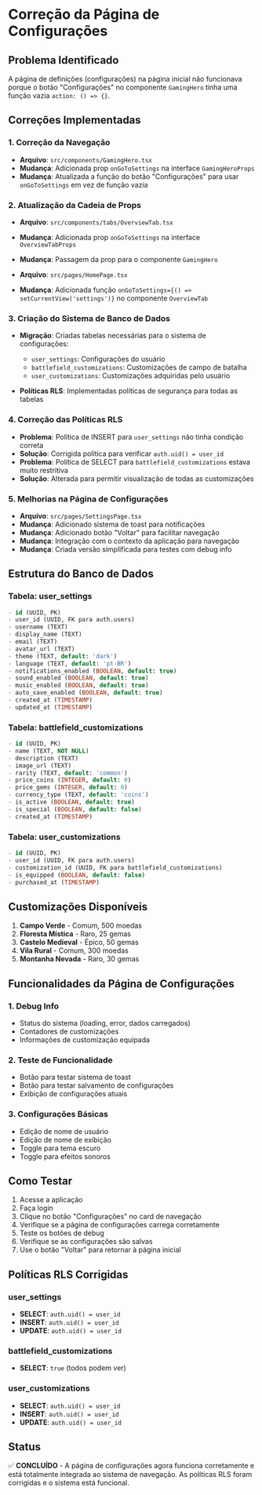 # Correção da Página de Configurações

## Problema Identificado
A página de definições (configurações) na página inicial não funcionava porque o botão "Configurações" no componente `GamingHero` tinha uma função vazia `action: () => {}`.

## Correções Implementadas

### 1. Correção da Navegação
- **Arquivo**: `src/components/GamingHero.tsx`
- **Mudança**: Adicionada prop `onGoToSettings` na interface `GamingHeroProps`
- **Mudança**: Atualizada a função do botão "Configurações" para usar `onGoToSettings` em vez de função vazia

### 2. Atualização da Cadeia de Props
- **Arquivo**: `src/components/tabs/OverviewTab.tsx`
- **Mudança**: Adicionada prop `onGoToSettings` na interface `OverviewTabProps`
- **Mudança**: Passagem da prop para o componente `GamingHero`

- **Arquivo**: `src/pages/HomePage.tsx`
- **Mudança**: Adicionada função `onGoToSettings={() => setCurrentView('settings')}` no componente `OverviewTab`

### 3. Criação do Sistema de Banco de Dados
- **Migração**: Criadas tabelas necessárias para o sistema de configurações:
  - `user_settings`: Configurações do usuário
  - `battlefield_customizations`: Customizações de campo de batalha
  - `user_customizations`: Customizações adquiridas pelo usuário

- **Políticas RLS**: Implementadas políticas de segurança para todas as tabelas

### 4. Correção das Políticas RLS
- **Problema**: Política de INSERT para `user_settings` não tinha condição correta
- **Solução**: Corrigida política para verificar `auth.uid() = user_id`
- **Problema**: Política de SELECT para `battlefield_customizations` estava muito restritiva
- **Solução**: Alterada para permitir visualização de todas as customizações

### 5. Melhorias na Página de Configurações
- **Arquivo**: `src/pages/SettingsPage.tsx`
- **Mudança**: Adicionado sistema de toast para notificações
- **Mudança**: Adicionado botão "Voltar" para facilitar navegação
- **Mudança**: Integração com o contexto da aplicação para navegação
- **Mudança**: Criada versão simplificada para testes com debug info

## Estrutura do Banco de Dados

### Tabela: user_settings
```sql
- id (UUID, PK)
- user_id (UUID, FK para auth.users)
- username (TEXT)
- display_name (TEXT)
- email (TEXT)
- avatar_url (TEXT)
- theme (TEXT, default: 'dark')
- language (TEXT, default: 'pt-BR')
- notifications_enabled (BOOLEAN, default: true)
- sound_enabled (BOOLEAN, default: true)
- music_enabled (BOOLEAN, default: true)
- auto_save_enabled (BOOLEAN, default: true)
- created_at (TIMESTAMP)
- updated_at (TIMESTAMP)
```

### Tabela: battlefield_customizations
```sql
- id (UUID, PK)
- name (TEXT, NOT NULL)
- description (TEXT)
- image_url (TEXT)
- rarity (TEXT, default: 'common')
- price_coins (INTEGER, default: 0)
- price_gems (INTEGER, default: 0)
- currency_type (TEXT, default: 'coins')
- is_active (BOOLEAN, default: true)
- is_special (BOOLEAN, default: false)
- created_at (TIMESTAMP)
```

### Tabela: user_customizations
```sql
- id (UUID, PK)
- user_id (UUID, FK para auth.users)
- customization_id (UUID, FK para battlefield_customizations)
- is_equipped (BOOLEAN, default: false)
- purchased_at (TIMESTAMP)
```

## Customizações Disponíveis
1. **Campo Verde** - Comum, 500 moedas
2. **Floresta Mística** - Raro, 25 gemas
3. **Castelo Medieval** - Épico, 50 gemas
4. **Vila Rural** - Comum, 300 moedas
5. **Montanha Nevada** - Raro, 30 gemas

## Funcionalidades da Página de Configurações

### 1. Debug Info
- Status do sistema (loading, error, dados carregados)
- Contadores de customizações
- Informações de customização equipada

### 2. Teste de Funcionalidade
- Botão para testar sistema de toast
- Botão para testar salvamento de configurações
- Exibição de configurações atuais

### 3. Configurações Básicas
- Edição de nome de usuário
- Edição de nome de exibição
- Toggle para tema escuro
- Toggle para efeitos sonoros

## Como Testar

1. Acesse a aplicação
2. Faça login
3. Clique no botão "Configurações" no card de navegação
4. Verifique se a página de configurações carrega corretamente
5. Teste os botões de debug
6. Verifique se as configurações são salvas
7. Use o botão "Voltar" para retornar à página inicial

## Políticas RLS Corrigidas

### user_settings
- **SELECT**: `auth.uid() = user_id`
- **INSERT**: `auth.uid() = user_id`
- **UPDATE**: `auth.uid() = user_id`

### battlefield_customizations
- **SELECT**: `true` (todos podem ver)

### user_customizations
- **SELECT**: `auth.uid() = user_id`
- **INSERT**: `auth.uid() = user_id`
- **UPDATE**: `auth.uid() = user_id`

## Status
✅ **CONCLUÍDO** - A página de configurações agora funciona corretamente e está totalmente integrada ao sistema de navegação. As políticas RLS foram corrigidas e o sistema está funcional. 